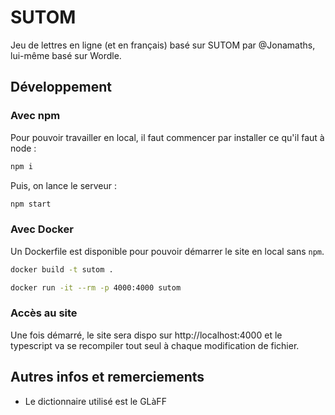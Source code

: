 # SUTOM

Jeu de lettres en ligne (et en français) basé sur SUTOM par @Jonamaths, lui-même basé sur Wordle.

## Développement

### Avec npm

Pour pouvoir travailler en local, il faut commencer par installer ce qu'il faut à node :

```sh
npm i
```

Puis, on lance le serveur :

```sh
npm start
```

### Avec Docker

Un Dockerfile est disponible pour pouvoir démarrer le site en local sans `npm`.

```sh
docker build -t sutom .

docker run -it --rm -p 4000:4000 sutom
```

### Accès au site

Une fois démarré, le site sera dispo sur http://localhost:4000 et le typescript va se recompiler tout seul à chaque modification de fichier.

## Autres infos et remerciements

- Le dictionnaire utilisé est le GLàFF
